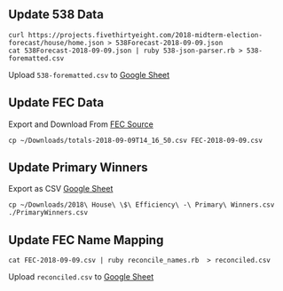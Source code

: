 ## Update 538 Data

```
curl https://projects.fivethirtyeight.com/2018-midterm-election-forecast/house/home.json > 538Forecast-2018-09-09.json
cat 538Forecast-2018-09-09.json | ruby 538-json-parser.rb > 538-forematted.csv
```

Upload `538-forematted.csv` to [Google Sheet](https://docs.google.com/spreadsheets/d/12VeQDEjRfm_kxwnsfrfypOoLmJFBOl1IkPCM2l0vJ28/edit#gid=1911024485)

## Update FEC Data

Export and Download From [FEC Source](https://www.fec.gov/data/candidates/house/)

```
cp ~/Downloads/totals-2018-09-09T14_16_50.csv FEC-2018-09-09.csv
```

## Update Primary Winners

Export as CSV [Google Sheet](https://docs.google.com/spreadsheets/d/12VeQDEjRfm_kxwnsfrfypOoLmJFBOl1IkPCM2l0vJ28/edit#gid=689373353)

```
cp ~/Downloads/2018\ House\ \$\ Efficiency\ -\ Primary\ Winners.csv ./PrimaryWinners.csv
```

## Update FEC Name Mapping

```
cat FEC-2018-09-09.csv | ruby reconcile_names.rb  > reconciled.csv
```

Upload `reconciled.csv` to [Google Sheet](https://docs.google.com/spreadsheets/d/12VeQDEjRfm_kxwnsfrfypOoLmJFBOl1IkPCM2l0vJ28/edit#gid=1569675494)
